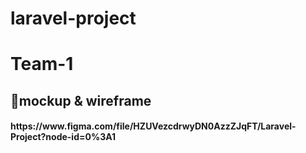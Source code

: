 # laravel-project
# Team-1
 <h2>💼mockup & wireframe</h2>
 <h4>https://www.figma.com/file/HZUVezcdrwyDN0AzzZJqFT/Laravel-Project?node-id=0%3A1</h4>
 
